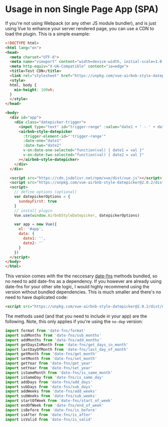 # Usage in non Single Page App (SPA)

If you're not using Webpack (or any other JS module bundler), and is just using Vue to enhance your server rendered page, you can use a CDN to load the plugin. This is a simple example:

```html
<!DOCTYPE html>
<html lang="en">
<head>
  <meta charset="UTF-8">
  <meta name="viewport" content="width=device-width, initial-scale=1.0, maximum-scale=1.0, user-scalable=0" />
  <meta http-equiv="X-UA-Compatible" content="ie=edge">
  <title>Test CDN</title>
  <link rel="stylesheet" href="https://unpkg.com/vue-airbnb-style-datepicker@2.0.2/dist/vue-airbnb-style-datepicker.min.css">
  <style>
  html, body {
    min-height: 100vh;
  }
  </style>
</head>

<body>
  <div id="app">
    <div class="datepicker-trigger">
      <input type="text" id="trigger-range" :value="date1 + ' - ' + date2" readonly>
      <airbnb-style-datepicker
        :trigger-element-id="'trigger-range'"
        :date-one="date1"
        :date-two="date2"
        v-on:date-one-selected="function(val) { date1 = val }"
        v-on:date-two-selected="function(val) { date2 = val }"
      ></airbnb-style-datepicker>
    </div>
  </div>

  <script src="https://cdn.jsdelivr.net/npm/vue/dist/vue.js"></script>
  <script src="https://unpkg.com/vue-airbnb-style-datepicker@2.0.2/dist/vue-airbnb-style-datepicker.min.js"></script>
  <script>
    // define options (optional)
    var datepickerOptions = {
      sundayFirst: true
    }
    // install plugin
    Vue.use(window.AirbnbStyleDatepicker, datepickerOptions)

    var app = new Vue({
      el: '#app',
      data: {
        date1: '',
        date2: ''
      }
    })
  </script>
</body>
</html>
```

This version comes with the the neccesary [date-fns](https://date-fns.org/) methods bundled, so no need to add date-fns as a dependency. If you however are already using date-fns for your other site logic, I would highly recommend using the version without bundled dependencies. This is much smaller and there's no need to have duplicated code:

```html
<script src="https://unpkg.com/vue-airbnb-style-datepicker@2.0.2/dist/no-dep/vue-airbnb-style-datepicker.min.js"></script>
```

The methods used (and that you need to include in your app) are the following. Note, this only applies if you're using the `no-dep` version:

```javascript
import format from 'date-fns/format'
import subMonths from 'date-fns/sub_months'
import addMonths from 'date-fns/add_months'
import getDaysInMonth from 'date-fns/get_days_in_month'
import lastDayOfMonth from 'date-fns/last_day_of_month'
import getMonth from 'date-fns/get_month'
import setMonth from 'date-fns/set_month'
import getYear from 'date-fns/get_year'
import setYear from 'date-fns/set_year'
import isSameMonth from 'date-fns/is_same_month'
import isSameDay from 'date-fns/is_same_day'
import addDays from 'date-fns/add_days'
import subDays from 'date-fns/sub_days'
import addWeeks from 'date-fns/add_weeks'
import subWeeks from 'date-fns/sub_weeks'
import startOfWeek from 'date-fns/start_of_week'
import endOfWeek from 'date-fns/end_of_week'
import isBefore from 'date-fns/is_before'
import isAfter from 'date-fns/is_after'
import isValid from 'date-fns/is_valid'
```
